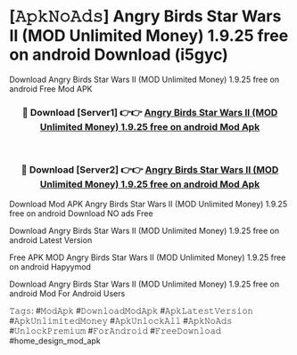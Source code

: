# [𝙰𝚙𝚔𝙽𝚘𝙰𝚍𝚜] Angry Birds Star Wars II (MOD Unlimited Money) 1.9.25 free on android Download (i5gyc)
Download Angry Birds Star Wars II (MOD Unlimited Money) 1.9.25 free on android Free Mod APK

<div align="center">
<h3>🔴 Download [Server1] 👉👉 <a href="https://apkcomod.com?title=Angry_Birds_Star_Wars_II_(MOD_Unlimited_Money)_1.9.25_free_on_android">Angry Birds Star Wars II (MOD Unlimited Money) 1.9.25 free on android Mod Apk</a></h3><br>

<h3>🔴 Download [Server2] 👉👉 <a href="https://apkcomod.com?title=Angry_Birds_Star_Wars_II_(MOD_Unlimited_Money)_1.9.25_free_on_android">Angry Birds Star Wars II (MOD Unlimited Money) 1.9.25 free on android Mod Apk</a></h3>
</div>


 Download Mod APK Angry Birds Star Wars II (MOD Unlimited Money) 1.9.25 free on android Download NO ads Free

Download Angry Birds Star Wars II (MOD Unlimited Money) 1.9.25 free on android Latest Version

Free APK MOD Angry Birds Star Wars II (MOD Unlimited Money) 1.9.25 free on android Hapyymod

Download Angry Birds Star Wars II (MOD Unlimited Money) 1.9.25 free on android Mod For Android Users

𝚃𝚊𝚐𝚜: #𝙼𝚘𝚍𝙰𝚙𝚔 #𝙳𝚘𝚠𝚗𝚕𝚘𝚊𝚍𝙼𝚘𝚍𝙰𝚙𝚔 #𝙰𝚙𝚔𝙻𝚊𝚝𝚎𝚜𝚝𝚅𝚎𝚛𝚜𝚒𝚘𝚗 #𝙰𝚙𝚔𝚄𝚗𝚕𝚒𝚖𝚒𝚝𝚎𝚍𝙼𝚘𝚗𝚎𝚢 #𝙰𝚙𝚔𝚄𝚗𝚕𝚘𝚌𝚔𝙰𝚕𝚕 #𝙰𝚙𝚔𝙽𝚘𝙰𝚍𝚜 #𝚄𝚗𝚕𝚘𝚌𝚔𝙿𝚛𝚎𝚖𝚒𝚞𝚖 #𝙵𝚘𝚛𝙰𝚗𝚍𝚛𝚘𝚒𝚍 #𝙵𝚛𝚎𝚎𝙳𝚘𝚠𝚗𝚕𝚘𝚊𝚍 #home_design_mod_apk